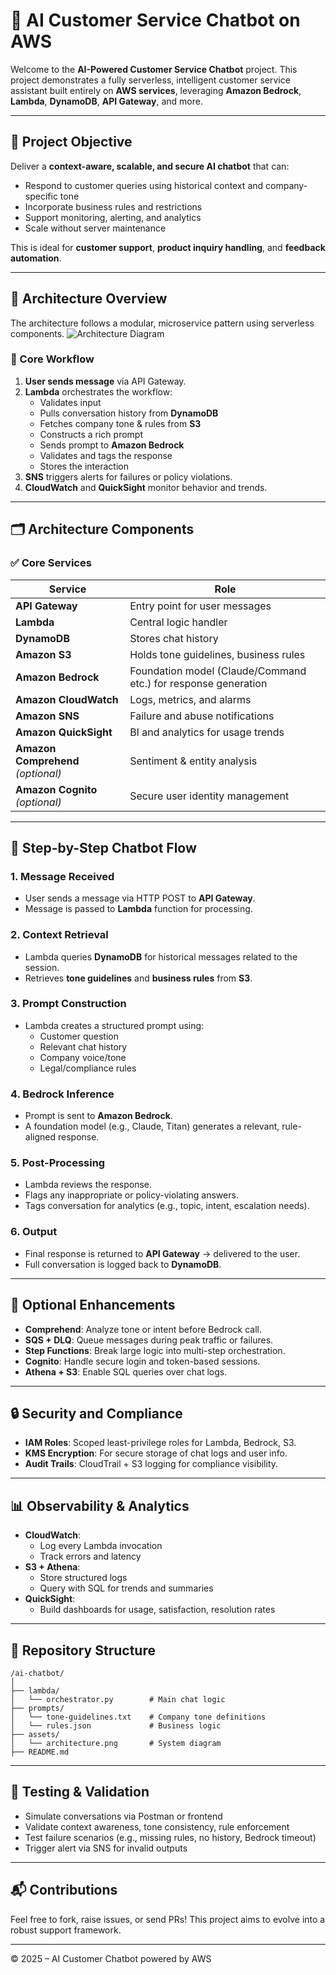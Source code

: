 # 🤖 AI Customer Service Chatbot on AWS

Welcome to the **AI-Powered Customer Service Chatbot** project. This project demonstrates a fully serverless, intelligent customer service assistant built entirely on **AWS services**, leveraging **Amazon Bedrock**, **Lambda**, **DynamoDB**, **API Gateway**, and more.

---

## 🚀 Project Objective

Deliver a **context-aware, scalable, and secure AI chatbot** that can:

- Respond to customer queries using historical context and company-specific tone
- Incorporate business rules and restrictions
- Support monitoring, alerting, and analytics
- Scale without server maintenance

This is ideal for **customer support**, **product inquiry handling**, and **feedback automation**.

---

## 🧱 Architecture Overview

The architecture follows a modular, microservice pattern using serverless components.
![Architecture Diagram](./AI_Chatbotpng)

### 🔁 Core Workflow

1. **User sends message** via API Gateway.
2. **Lambda** orchestrates the workflow:
   - Validates input
   - Pulls conversation history from **DynamoDB**
   - Fetches company tone & rules from **S3**
   - Constructs a rich prompt
   - Sends prompt to **Amazon Bedrock**
   - Validates and tags the response
   - Stores the interaction
3. **SNS** triggers alerts for failures or policy violations.
4. **CloudWatch** and **QuickSight** monitor behavior and trends.

---

## 🗂️ Architecture Components

### ✅ Core Services

| Service | Role |
|--------|------|
| **API Gateway** | Entry point for user messages |
| **Lambda** | Central logic handler |
| **DynamoDB** | Stores chat history |
| **Amazon S3** | Holds tone guidelines, business rules |
| **Amazon Bedrock** | Foundation model (Claude/Command etc.) for response generation |
| **Amazon CloudWatch** | Logs, metrics, and alarms |
| **Amazon SNS** | Failure and abuse notifications |
| **Amazon QuickSight** | BI and analytics for usage trends |
| **Amazon Comprehend** *(optional)* | Sentiment & entity analysis |
| **Amazon Cognito** *(optional)* | Secure user identity management |

---

## 🔄 Step-by-Step Chatbot Flow

### 1. Message Received

- User sends a message via HTTP POST to **API Gateway**.
- Message is passed to **Lambda** function for processing.

### 2. Context Retrieval

- Lambda queries **DynamoDB** for historical messages related to the session.
- Retrieves **tone guidelines** and **business rules** from **S3**.

### 3. Prompt Construction

- Lambda creates a structured prompt using:
  - Customer question
  - Relevant chat history
  - Company voice/tone
  - Legal/compliance rules

### 4. Bedrock Inference

- Prompt is sent to **Amazon Bedrock**.
- A foundation model (e.g., Claude, Titan) generates a relevant, rule-aligned response.

### 5. Post-Processing

- Lambda reviews the response.
- Flags any inappropriate or policy-violating answers.
- Tags conversation for analytics (e.g., topic, intent, escalation needs).

### 6. Output

- Final response is returned to **API Gateway** → delivered to the user.
- Full conversation is logged back to **DynamoDB**.

---

## 🧠 Optional Enhancements

- **Comprehend**: Analyze tone or intent before Bedrock call.
- **SQS + DLQ**: Queue messages during peak traffic or failures.
- **Step Functions**: Break large logic into multi-step orchestration.
- **Cognito**: Handle secure login and token-based sessions.
- **Athena + S3**: Enable SQL queries over chat logs.

---

## 🔒 Security and Compliance

- **IAM Roles**: Scoped least-privilege roles for Lambda, Bedrock, S3.
- **KMS Encryption**: For secure storage of chat logs and user info.
- **Audit Trails**: CloudTrail + S3 logging for compliance visibility.

---

## 📊 Observability & Analytics

- **CloudWatch**:
  - Log every Lambda invocation
  - Track errors and latency
- **S3 + Athena**:
  - Store structured logs
  - Query with SQL for trends and summaries
- **QuickSight**:
  - Build dashboards for usage, satisfaction, resolution rates

---

## 📁 Repository Structure

```
/ai-chatbot/
│
├── lambda/
│   └── orchestrator.py        # Main chat logic
├── prompts/
│   └── tone-guidelines.txt    # Company tone definitions
│   └── rules.json             # Business logic
├── assets/
│   └── architecture.png       # System diagram
├── README.md
```

---

## 🧪 Testing & Validation

- Simulate conversations via Postman or frontend
- Validate context awareness, tone consistency, rule enforcement
- Test failure scenarios (e.g., missing rules, no history, Bedrock timeout)
- Trigger alert via SNS for invalid outputs

---

## 📬 Contributions

Feel free to fork, raise issues, or send PRs! This project aims to evolve into a robust support framework.

---

© 2025 – AI Customer Chatbot powered by AWS
